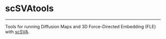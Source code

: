 # scSVAtools

---

Tools for running Diffusion Maps and 3D Force-Directed Embedding (FLE) with [scSVA](https://github.com/klarman-cell-observatory/scSVA). 
